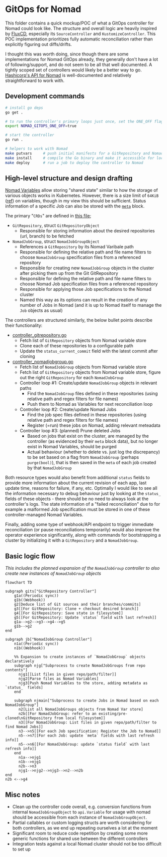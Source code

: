 # GitOps for Nomad

This folder contains a quick mockup/POC of what a GitOps controller for Nomad could look like. The structure and overall logic are heavily inspired by [FluxCD](https://fluxcd.io/), especially its `SourceController` and `KustomizeController`. This POC implementation prioritizes fully automatic reconciliation rather than explicitly figuring out diffs/drifts.

I thought this was worth doing, since though there are some implementations for Nomad GitOps already, they generally don't have a lot of following/support, and do not seem to be all that well documented. A tightly scoped set of controllers would likely be a better way to go. [Hashicorp's API for Nomad](https://pkg.go.dev/github.com/hashicorp/nomad/api) is well-documented and relatively straightforward to work with.

## Development commands

```bash
# install go deps
go get .

# to run the controller's primary loops just once, set the ONE_OFF flag as follows
export NOMAD_GITOPS_ONE_OFF=true

# start the controller
go run .

# helpers to work with Nomad
make putvars     # push initial manifests for a GitRepository and NomadJobGroup
make install     # compile the Go binary and make it accessible for local Nomad cluster
make deploy      # run a job to deploy the controller to Nomad
```

## High-level structure and design drafting

[Nomad Variables](https://developer.hashicorp.com/nomad/tutorials/variables/variables-create) allow storing "shared state" similar to how the storage of various objects works in Kubernetes. However, there is a size limit of `64KiB` ([ref](https://developer.hashicorp.com/nomad/api-docs/variables/variables)) on variables, though in my view this should be sufficient. Status information of a specific Job can also be stored with the [`meta`](https://developer.hashicorp.com/nomad/docs/job-specification/meta) block.

The primary "`CRDs`" are defined in [this file](./data_structures.go);

- `GitRepository`, struct `GitRepositoryObject`
  - Responsible for storing information about the desired repositories (url, branch) to be fetched
- `NomadJobGroup`, struct `NomadJobGroupObject`
  - References a `GitRepository` by its Nomad Varibale path
  - Responsible for defining the relative path and file name filters to choose `NomadJobGroup` specification files from a referenced repository
  - Responsible for creating new `NomadJobGroup` objects in the cluster after picking them up from the Git GitRepository
  - Responsible for defining the relative path and file name filters to choose Nomad Job specification files from a referenced repository
  - Responsible for applying those Job specifications to the Nomad cluster
  - Named this way as its options can result in the creation of any number of Jobs in Nomad (and it is up to Nomad itself to manage the `Job` objects as usual)

The controllers are structured similarly, the below bullet points describe their functionality:

- [controller_gitrepository.go](./controller_gitrepository.go)
  - Fetch list of `GitRepository` objects from Nomad variable store
  - Clone each of these repositories to a configurable path
  - Update the `status_current_commit` field with the latest commit after cloning
- [controller_nomadjobgroup.go](./controller_nomadjobgroup.go)
  - Fetch list of `NomadJobGroup` objects from Nomad variable store
  - Fetch list of `GitRepository` objects from Nomad variable store, figure out the right `GitRepository` for each `NomadJobGroup`
  - Controller loop #1: Create/update `NomadJobGroup` objects in relevant paths
    - Find the `NomadJobGroup` files defined in these repositories (using relative path and regex filters for file names)
    - Push them to Nomad as Variables for next reconciliation loop
  - Controller loop #2: Create/update Nomad Jobs
    - Find the job spec files defined in these repositories (using relative path and regex filters for file names)
    - Register (=run) these jobs on Nomad, adding relevant meteadata
  - Controller loop #3: (planned) Prune deleted Jobs
    - Based on jobs that exist on the cluster, are managed by the controller (as evidenced by their `meta` block data), but no longer exist in Nomad Variables, should be purged
    - Actual behaviour (whether to delete vs. just log the discrepancy) to be set based on a flag from `NomadJobGroup` (perhaps `purge(bool)`), that is then saved in the `meta` of each job created by that `NomadJobGroup`

Both resource types would also benefit from additional `status` fields to provide more information about the current revision of each app, last update time, reasons for failure, if any, etc. Optimally I would like to see all the information necessary to debug behaviour just by looking at the `status_` fields of these objects - there should be no need to always look at the controller's logs. The state information of a "failed reconciliation" due to for example a malformed Job specification must be stored in one of these controller-managed Nomad Variables.

Finally, adding some type of webhook/API endpoint to trigger immediate reconciliation (or pause reconciliations temporarily) would also improve the operator experience significantly, along with commands for bootstrapping a cluster by initializing it with a `GitRepository` and a `NomadJobGroup`.

## Basic logic flow

*This includes the planned expansion of the `NomadJobGroup` controller to also create new instances of `NomadJobGroup` objects*

```mermaid
flowchart TD

subgraph gits["GitRepository Controller"]
    g1a((Periodic sync))
    g1b((Webhook))
    g2[Deduce list of Git sources and their branches/commits]
    g3[[For GitRepository: Clone + checkout desired branch]]
    g4[[For GitRepository: Save state in filesystem]]
    g5[[For GitRepository: Update `status` field with last refresh]]
    g1a-->g2-->g3-->g4-->g5
    g1b-->g2
end

subgraph jb["NomadJobGroup Controller"]
    n1a((Periodic sync))
    n1b((Webhook))
    
    %% Expansion to create instances of `NomadJobGroup` objects declaratively
    subgraph njg["Subprocess to create NomadJobGroups from repo contents"]
      njg1[[List files in given repo/path/filter]]
      njg2[Parse files as Nomad Variables]
      njg3[Push Nomad Variables to the store, adding metadata as `status_` fields]
    end

    subgraph njmain["Subprocess to create Jobs in Nomad based on each NomadJobGroup"]
      n2[List all NomadJobGroups objects from Nomad Var store]
      n2b[[For NomadJobGroup: refer to an existing/pre-cloned\nGitRepository from local filesystem]]
      n3[[For NomadJobGroup: List files in given repo/path/filter to find Nomad Jobs]]
      n3-->n5[[For each Job specification: Register the Job to Nomad]]
      n5-->n7[[For each Job: update `meta` fields with last refresh info]]
      n5-->n6[[For NomadJobGroup: update `status field` with last refresh info]]
    end
      n1a-->njg1
      n1b-->njg1
      n2b-->n3
      njg1-->njg2-->njg3-->n2-->n2b
end
n2b <-->g4

```

## Misc notes

- Clean up the controller code overall, e.g. conversion functions from internal `NomadJobGroupObject` to `api.Variable` for usage with nomad should be accessible from each instance of `NomadJobGroupObject`.
- Partial callables or custom logging structs are worth considering for both controllers, as we end up repeating ourselves a lot at the moment
- Significant room to reduce code repetition by creating some more generic functions for shared use between the different controllers
- Integration tests against a local Nomad cluster should not be too difficult to set up


